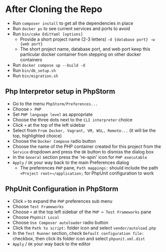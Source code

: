 # After Cloning the Repo
- Run `composer install` to get all the dependencies in place
- Run `docker ps` to see current services and ports to avoid
- Run `bin/cake EditYaml [options]`
    - Provide a short project name (2-3 letters) `-d {database port} -w {web port}`
    - The short project name, database port, and web port keep this particular docker container from stepping on other docker containers
- Run `docker compose up --build -d`
- Run `bin/db_setup.sh`
- Run `bin/migration.sh`
## Php Interpretor setup in PhpStorm
  - Go to the menu `PhpStorm/Preferences...`
  - Choose `> PHP`
  - Set `PHP language level` as appropriate
  - Choose the three dots next to the `CLI interpreter` choice
  - Click `+` at the top of the left sidebar
  - Select from `From Docker, Vagrant, VM, WSL, Remote...` (it will be the top, highlighted choice)
  - Choose the `Docker Compose` radio button
  - Choose the name of the PHP container created for this project from the `Service` dropdown and press the `OK` button to dismiss the dialog box
  - In the `General` section press the 're-spin' icon for `PHP executable`
  - `Apply` / `OK` your way back to the main Preferences dialog
    - The preferences `PHP` pane, `Path mappings:` should include the path `<Project root>→/application;` for PhpUnit configuration to work
  ## PhpUnit Configuration in PhpStorm
  - Click `>` to expand the `PHP` preferences sub menu
  - Choose `Test Frameworks`
  - Choose `+` at the top left sidebar of the `PHP > Test Frameworks` pane
  - Choose `PhpUnit Local`
  - Choose `Use Composer autoloader` radio button
  - Click the `Path to script:` folder icon and select `vendor/autoload.php`
  - In the `Test Runner` section, check `Default configuration file:` checkbox, then click its folder icon and select `phpunit.xml.dist`
  - `Apply` / `OK` your way back to the editor
